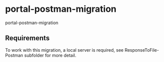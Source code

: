 # portal-postman-migration
portal-postman-migration

## Requirements
To work with this migration, a local server is required, see ResponseToFile-Postman subfolder for more detail.